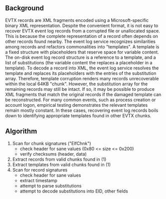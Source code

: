 
Background
----------

EVTX records are XML fragments encoded using a Microsoft-specific binary XML representation.
Despite the convenient format, it is not easy to recover EVTX event log records from a corrupted file or unallocated space.
This is because the complete representation of a record often depends on other records found nearby.
The event log service recognizes similarities among records and refactors commonalities into "templates".
A template is a fixed structure with placeholders that reserve space for variable content.
The on-disk event log record structure is a reference to a template, and a list of substitutions (the variable content the replaces a placeholder in a template).
To decode a record into XML, the event log service resolves the template and replaces its placeholders with the entries of the substitution array.
Therefore, template corruption renders many records unrecoverable within the local 64KB "chunk".
However, the substitution array for the remaining records may still be intact.
If so, it may be possible to produce XML fragments that match the original records if the damaged template can be reconstructed.
For many common events, such as process creation or account logon, empirical testing demonstrates the relevant templates remain mostly constant.
In these cases, recovering event log records boils down to identifying appropriate templates found in other EVTX chunks.


Algorithm
---------

1. Scan for chunk signatures ("ElfChnk")
   - check header for sane values (0x80 <= size <= 0x200)
   - verify checksums (header, data)
2. Extract records from valid chunks found in (1)
3. Extract templates from valid chunks found in (1)
4. Scan for record signatures
   - check header for sane values
   - extract timestamp
   - attempt to parse substitutions
   - attempt to decode substitutions into EID, other fields



